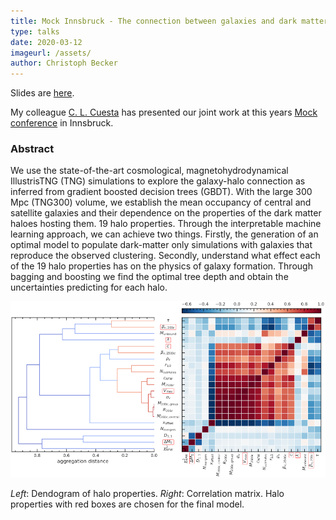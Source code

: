 ```yaml
---
title: Mock Innsbruck - The connection between galaxies and dark matter haloes
type: talks
date: 2020-03-12
imageurl: /assets/
author: Christoph Becker
---
```



Slides are [here](https://slides.com/carolcuesta/a-tree-grows-in-illustris-tng-the-galaxy-halo-connection-learnedby-boosted-decision-trees).

My colleague [C. L. Cuesta](https://www.dur.ac.uk/directory/profile/?id=16714) has presented our joint work at this years [Mock conference](https://www.uibk.ac.at/congress/mockinnsbruck/) in Innsbruck.

### Abstract

We use the state-of-the-art cosmological, magnetohydrodynamical IllustrisTNG (TNG) simulations to explore the galaxy-halo connection as inferred from gradient boosted decision trees (GBDT). With the large 300 Mpc (TNG300) volume, we establish the mean occupancy of central and satellite galaxies and their dependence on the properties of the dark matter haloes hosting them. 19 halo properties. Through the interpretable machine learning approach, we can achieve two things. Firstly, the generation of an optimal model to populate dark-matter only simulations with galaxies that reproduce the observed clustering. Secondly, understand what effect each of the 19 halo properties has on the physics of galaxy formation. Through bagging and boosting we find the optimal tree depth and obtain the uncertainties predicting for each halo.

![dendogram](https://github.com/Christovis/christovis.github.io/blob/master/assets/talk_gahaco_dendo_cm.png)

_Left_: Dendogram of halo properties. _Right_: Correlation matrix. Halo properties with red boxes are chosen for the final model.
